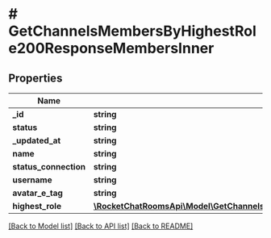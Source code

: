 # # GetChannelsMembersByHighestRole200ResponseMembersInner

## Properties

Name | Type | Description | Notes
------------ | ------------- | ------------- | -------------
**_id** | **string** |  | [optional]
**status** | **string** |  | [optional]
**_updated_at** | **string** |  | [optional]
**name** | **string** |  | [optional]
**status_connection** | **string** |  | [optional]
**username** | **string** |  | [optional]
**avatar_e_tag** | **string** |  | [optional]
**highest_role** | [**\RocketChatRoomsApi\Model\GetChannelsMembersByHighestRole200ResponseMembersInnerHighestRole**](GetChannelsMembersByHighestRole200ResponseMembersInnerHighestRole.md) |  | [optional]

[[Back to Model list]](../../README.md#models) [[Back to API list]](../../README.md#endpoints) [[Back to README]](../../README.md)
